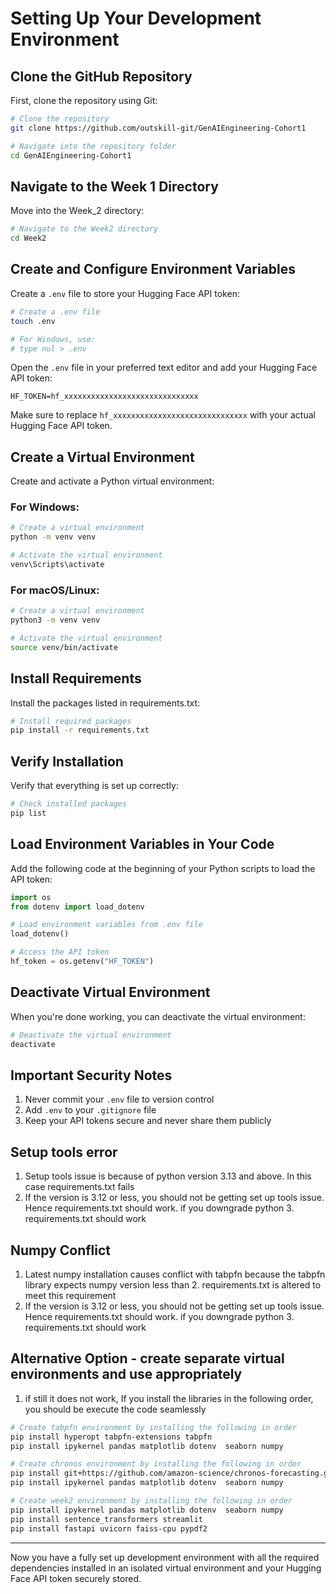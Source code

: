 # Setting Up Your Development Environment

## Clone the GitHub Repository

First, clone the repository using Git:

```bash
# Clone the repository
git clone https://github.com/outskill-git/GenAIEngineering-Cohort1

# Navigate into the repository folder
cd GenAIEngineering-Cohort1
```

## Navigate to the Week 1 Directory

Move into the Week_2 directory:

```bash
# Navigate to the Week2 directory
cd Week2
```

## Create and Configure Environment Variables

Create a `.env` file to store your Hugging Face API token:

```bash
# Create a .env file
touch .env

# For Windows, use:
# type nul > .env
```

Open the `.env` file in your preferred text editor and add your Hugging Face API token:

```
HF_TOKEN=hf_xxxxxxxxxxxxxxxxxxxxxxxxxxxxxx
```

Make sure to replace `hf_xxxxxxxxxxxxxxxxxxxxxxxxxxxxxx` with your actual Hugging Face API token.

## Create a Virtual Environment

Create and activate a Python virtual environment:

### For Windows:

```bash
# Create a virtual environment
python -m venv venv

# Activate the virtual environment
venv\Scripts\activate
```

### For macOS/Linux:

```bash
# Create a virtual environment
python3 -m venv venv

# Activate the virtual environment
source venv/bin/activate
```

## Install Requirements

Install the packages listed in requirements.txt:

```bash
# Install required packages
pip install -r requirements.txt
```

## Verify Installation

Verify that everything is set up correctly:

```bash
# Check installed packages
pip list
```

## Load Environment Variables in Your Code

Add the following code at the beginning of your Python scripts to load the API token:

```python
import os
from dotenv import load_dotenv

# Load environment variables from .env file
load_dotenv()

# Access the API token
hf_token = os.getenv("HF_TOKEN")
```

## Deactivate Virtual Environment

When you're done working, you can deactivate the virtual environment:

```bash
# Deactivate the virtual environment
deactivate
```

## Important Security Notes

1. Never commit your `.env` file to version control
2. Add `.env` to your `.gitignore` file
3. Keep your API tokens secure and never share them publicly

## Setup tools error

1. Setup tools issue is because of python version 3.13 and above. In this case requirements.txt fails
2. If the version is 3.12 or less, you should not be getting set up tools issue. Hence requirements.txt should work. if you downgrade python 3. requirements.txt should work

## Numpy Conflict

1. Latest numpy installation causes conflict with tabpfn because the tabpfn library expects numpy version less than 2. requirements.txt is altered to meet this requirement
2. If the version is 3.12 or less, you should not be getting set up tools issue. Hence requirements.txt should work. if you downgrade python 3. requirements.txt should work

## Alternative Option - create separate virtual environments and use appropriately

1. if still it does not work, If you install the libraries in the following order, you should be execute the code seamlessly

```bash
# Create tabpfn environment by installing the following in order
pip install hyperopt tabpfn-extensions tabpfn
pip install ipykernel pandas matplotlib dotenv  seaborn numpy
```

```bash
# Create chronos environment by installing the following in order
pip install git+https://github.com/amazon-science/chronos-forecasting.git
pip install ipykernel pandas matplotlib dotenv  seaborn numpy
```

```bash
# Create week2 environment by installing the following in order
pip install ipykernel pandas matplotlib dotenv  seaborn numpy
pip install sentence_transformers streamlit
pip install fastapi uvicorn faiss-cpu pypdf2
```

---

Now you have a fully set up development environment with all the required dependencies installed in an isolated virtual environment and your Hugging Face API token securely stored.

